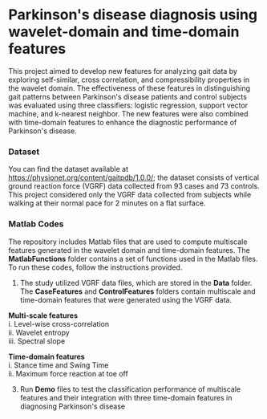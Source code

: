 # Parkinson's disease diagnosis using wavelet-domain and time-domain features
This project aimed to develop new features for analyzing gait data by exploring self-similar, cross correlation, and compressibility properties in the wavelet domain. The effectiveness of these features in distinguishing gait patterns between Parkinson's disease patients and control subjects was evaluated using three classifiers: logistic regression, support vector machine, and k-nearest neighbor. The new features were also combined with time-domain features to enhance the diagnostic performance of Parkinson's disease.

### Dataset
You can find the dataset available at https://physionet.org/content/gaitpdb/1.0.0/; the dataset consists of vertical ground reaction force (VGRF) data collected from 93 cases and 73 controls. This project considered only the VGRF data collected from subjects while walking at their normal pace for 2 minutes on a flat surface. 


### Matlab Codes 
The repository includes Matlab files that are used to compute multiscale features generated in the wavelet domain and time-domain features. The **MatlabFunctions** folder contains a set of functions used in the Matlab files. To run these codes, follow the instructions provided.


1.  The study utilized VGRF data files, which are stored in the **Data** folder. The **CaseFeatures** and **ControlFeatures** folders contain multiscale and time-domain features that were generated using the VGRF data.

   **Multi-scale features**\
      i. Level-wise cross-correlation \
      ii. Wavelet entropy\
      iii. Spectral slope 
    
   **Time-domain features** \
      i. Stance time and Swing Time\
      ii. Maximum force reaction at toe off

3.  Run **Demo** files to test the classification performance of multiscale features and their integration with three time-domain features in diagnosing Parkinson's disease


